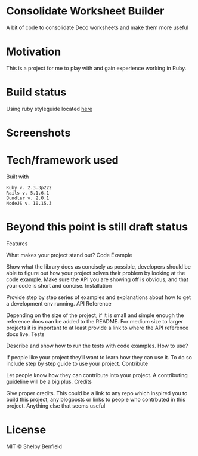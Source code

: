 # Consolidate Worksheet Builder

A bit of code to consolidate Deco worksheets and make them more useful

# Motivation

This is a project for me to play with and gain experience working in Ruby.

# Build status

Using ruby styleguide located [here](https://github.com/github/rubocop-github/blob/master/STYLEGUIDE.md)

# Screenshots



# Tech/framework used

Built with

    Ruby v. 2.3.3p222
    Rails v. 5.1.6.1
    Bundler v. 2.0.1
    NodeJS v. 10.15.3

# Beyond this point is still draft status

Features

What makes your project stand out?
Code Example

Show what the library does as concisely as possible, developers should be able to figure out how your project solves their problem by looking at the code example. Make sure the API you are showing off is obvious, and that your code is short and concise.
Installation

Provide step by step series of examples and explanations about how to get a development env running.
API Reference

Depending on the size of the project, if it is small and simple enough the reference docs can be added to the README. For medium size to larger projects it is important to at least provide a link to where the API reference docs live.
Tests

Describe and show how to run the tests with code examples.
How to use?

If people like your project they’ll want to learn how they can use it. To do so include step by step guide to use your project.
Contribute

Let people know how they can contribute into your project. A contributing guideline will be a big plus.
Credits

Give proper credits. This could be a link to any repo which inspired you to build this project, any blogposts or links to people who contrbuted in this project.
Anything else that seems useful
# License

MIT © Shelby Benfield
